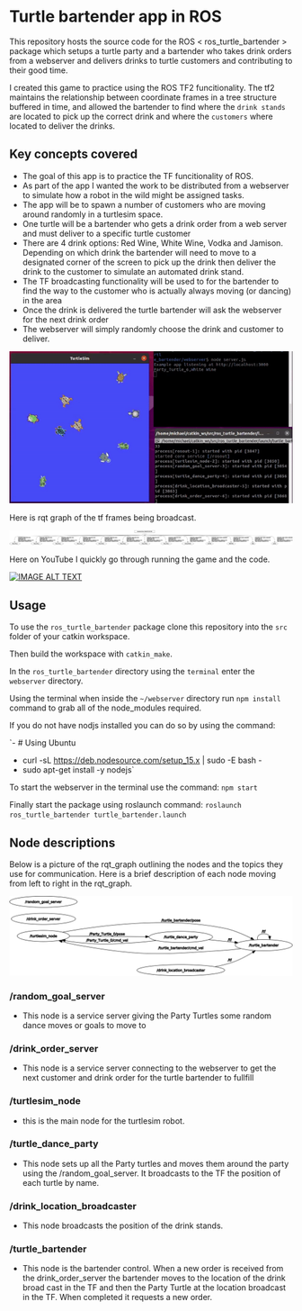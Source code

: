 # Turtle bartender app in ROS #

This repository hosts the source code for the ROS < ros_turtle_bartender > package which setups a turtle party and a bartender who takes drink orders from a webserver and delivers drinks to turtle customers and contributing to their good time.

I created this game to practice using the ROS TF2 funcitionality.  The tf2 maintains the relationship between coordinate frames in a tree structure buffered in time, and allowed the bartender to find where the `drink stands` are located to pick up the correct drink and where the `customers` where located to deliver the drinks.

## Key concepts covered ##
- The goal of this app is to practice the TF funcitionality of ROS.
- As part of the app I wanted the work to be distributed from a webserver to simulate how a robot in the wild might be assigned tasks.
- The app will be to spawn a number of customers who are moving around randomly in a turtlesim space.
- One turtle will be a bartender who gets a drink order from a web server and must deliver to a specific turtle customer
- There are 4 drink options: Red Wine, White Wine, Vodka and Jamison.  Depending on which drink the bartender will need to move to a designated corner of the screen to pick up the drink then deliver the drink to the customer to simulate an automated drink stand.
- The TF broadcasting functionality will be used to for the bartender to find the way to the customer who is actually always moving (or dancing) in the area
- Once the drink is delivered the turtle bartender will ask the webserver for the next drink order
- The webserver will simply randomly choose the drink and customer to deliver.


![image info](./pictures/turtle_bartender.gif)

Here is rqt graph of the tf frames being broadcast.

![image info](./pictures/tf2_frames.png)

Here on YouTube I quickly go through running the game and the code.

[![IMAGE ALT TEXT](http://img.youtube.com/vi/aTRwnKxRvXs/0.jpg)](https://youtu.be/aTRwnKxRvXs "Learning ROS through programming - Turtlesim Hide and Seek")

## Usage ## 

To use the `ros_turtle_bartender` package clone this repository into the `src` folder of your catkin workspace.

Then build the workspace with `catkin_make`.

In the `ros_turtle_bartender` directory using the `terminal` enter the `webserver` directory.

Using the terminal when inside the `~/webserver` directory run `npm install` command to grab all of the node_modules required.  

If you do not have nodjs installed you can do so by using the command:

`- # Using Ubuntu
- curl -sL https://deb.nodesource.com/setup_15.x | sudo -E bash -
- sudo apt-get install -y nodejs`

To start the webserver in the terminal use the command: `npm start` 

Finally start the package using roslaunch command: `roslaunch ros_turtle_bartender turtle_bartender.launch`

## Node descriptions ##

Below is a picture of the rqt_graph outlining the nodes and the topics they use for communication.  Here is a brief description of each node moving from left to right in the rqt_graph.

![image info](./pictures/rosgraph.png)

### /random_goal_server ###
- This node is a service server giving the Party Turtles some random dance moves or goals to move to

### /drink_order_server ###
- This node is a service server connecting to the webserver to get the next customer and drink order for the turtle bartender to fullfill

### /turtlesim_node ###
- this is the main node for the turtlesim robot.

### /turtle_dance_party ###
- This node sets up all the Party turtles and moves them around the party using the /random_goal_server.  It broadcasts to the TF the position of each turtle by name.

### /drink_location_broadcaster ###
- This node broadcasts the position of the drink stands.

### /turtle_bartender ###
- This node is the bartender control.  When a new order is received from the drink_order_server the bartender moves to the location of the drink broad cast in the TF and then the Party Turtle at the location broadcast in the TF.  When completed it requests a new order.
